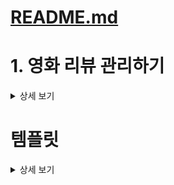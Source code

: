 # [README.md](README.md)

# 1. 영화 리뷰 관리하기
<details>
<summary>상세 보기</summary>

## 문제 설명
```
당신은 영화 리뷰 정보를 관리하려고 한다.  
먼저, 영화 리뷰 정보를 담을 수 있는 MovieReview 클래스를 만들어보자.
```

## 요구사항
```
1. MovieReview 클래스는 다음과 같은 멤버 변수를 포함해야 한다.
   - 영화 제목 (title)
   - 리뷰 내용 (review)
2. MovieReviewMain 클래스 안에 main() 메서드를 포함하여, 영화 리뷰 정보를 선언하고 출력하자.
  (배열을 사용하지 않고 각각 출력해준다.)
```

## 예시 코드 구조
```java
public class MovieReview {
    String title;
    String review;
}
```
```java
public class MovieReviewMain {
    public static void main(String[] args) {
        // 영화 리뷰 정보 선언
        // 영화 리뷰 정보 출력
    }
}
```


## 출력 예시
```
영화 제목: 인셉션, 리뷰: 인생은 무한 루프
영화 제목: 어바웃 타임, 리뷰: 인생 시간 영화!
```

</details>

# 템플릿
<details>
<summary>상세 보기</summary>

## 문제 설명
```
```

## 요구사항
```
```

## 예시 코드 구조
```java
```
```java
```


## 출력 예시
```
```
</details>
